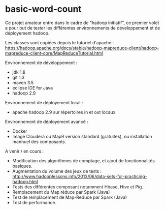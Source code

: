 # basic-word-count

Ce projet amateur entre dans le cadre de "hadoop initiatif", ce premier volet a pour but de tester les différentes environnements de développement et de déployement hadoop.

Les classes sont copiées depuis le tutoriel d'apache :
https://hadoop.apache.org/docs/stable/hadoop-mapreduce-client/hadoop-mapreduce-client-core/MapReduceTutorial.html  


Environnement de développement :
* jdk 1.8
* git 1.3
* maven 3.5
* eclipse IDE for Java
* hadoop 2.9

Environnement de déployement local :
* apache hadoop 2.9 sur répertoires in et out locaux

Environnement de déployement avancé :
* Docker
* Image Cloudera ou MapR version standard (gratuites), ou installation mannuel des composants.


A venir / en cours :
* Modification des algorithmes de comptage, et ajout de fonctionnalités basiques.
* Augmentation du volume des jeux de tests : http://www.hadooplessons.info/2013/06/data-sets-for-practicing-hadoop.html
* Tests des différentes composant notamment Hbase, Hive et Pig.
* Remplacement du Map réduce par Spark (Java)
* Test de remplacement de Map-Reduce par Spark (Java)
* Test de performance.
